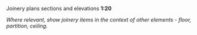 <span class="transform-to-uppercase">Joinery plans sections and elevations **1:20**</span>

_Where relevant, show joinery items in the context of other elements - floor, partition, ceiling._